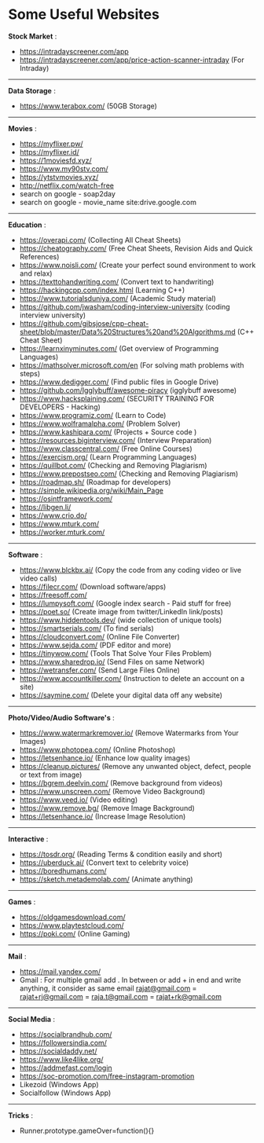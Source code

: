 # Some Useful Websites


**Stock Market** :
- https://intradayscreener.com/app
- https://intradayscreener.com/app/price-action-scanner-intraday    (For Intraday)

<hr>

**Data Storage** :
- https://www.terabox.com/ (50GB Storage)

<hr>

**Movies** :
- https://myflixer.pw/
- https://myflixer.id/
- https://1moviesfd.xyz/
- https://www.my90stv.com/
- https://ytstvmovies.xyz/
- http://netflix.com/watch-free
- search on google - soap2day
- search on google - movie_name site:drive.google.com

<hr>

**Education** :
- https://overapi.com/    (Collecting All Cheat Sheets)
- https://cheatography.com/    (Free Cheat Sheets, Revision Aids and Quick References)
- https://www.noisli.com/    (Create your perfect sound environment to work and relax)
- https://texttohandwriting.com/ (Convert text to handwriting)
- https://hackingcpp.com/index.html    (Learning C++)
- https://www.tutorialsduniya.com/    (Academic Study material)
- https://github.com/jwasham/coding-interview-university    (coding interview university)
- https://github.com/gibsjose/cpp-cheat-sheet/blob/master/Data%20Structures%20and%20Algorithms.md (C++ Cheat Sheet)
- https://learnxinyminutes.com/    (Get overview of Programming Languages)
- https://mathsolver.microsoft.com/en    (For solving math problems with steps)
- https://www.dedigger.com/    (Find public files in Google Drive)
- https://github.com/Igglybuff/awesome-piracy    (igglybuff awesome)
- https://www.hacksplaining.com/    (SECURITY TRAINING FOR DEVELOPERS - Hacking)
- https://www.programiz.com/    (Learn to Code)
- https://www.wolframalpha.com/    (Problem Solver)
- https://www.kashipara.com/    (Projects + Source code )
- https://resources.biginterview.com/    (Interview Preparation)
- https://www.classcentral.com/    (Free Online Courses)
- https://exercism.org/    (Learn Programming Languages)
- https://quillbot.com/    (Checking and Removing Plagiarism)
- https://www.prepostseo.com/    (Checking and Removing Plagiarism)
- https://roadmap.sh/    (Roadmap for developers)
- https://simple.wikipedia.org/wiki/Main_Page
- https://osintframework.com/
- https://libgen.li/
- https://www.crio.do/
- https://www.mturk.com/
- https://worker.mturk.com/

<hr>

**Software** :
- https://www.blckbx.ai/    (Copy the code from any coding video or live video calls)
- https://filecr.com/    (Download software/apps)
- https://freesoff.com/
- https://lumpysoft.com/    (Google index search - Paid stuff for free)
- https://poet.so/    (Create image from twitter/LinkedIn link/posts)
- https://www.hiddentools.dev/    (wide collection of unique tools)
- https://smartserials.com/    (To find serials)
- https://cloudconvert.com/    (Online File Converter)
- https://www.sejda.com/ (PDF editor and more)
- https://tinywow.com/    (Tools That Solve Your Files Problem)
- https://www.sharedrop.io/    (Send Files on same Network)
- https://wetransfer.com/    (Send Large Files Online)
- https://www.accountkiller.com/ (Instruction to delete an account on a site)
- https://saymine.com/   (Delete your digital data off any website)

<hr>

**Photo/Video/Audio Software's** :
- https://www.watermarkremover.io/    (Remove Watermarks from Your Images)
- https://www.photopea.com/    (Online Photoshop)
- https://letsenhance.io/    (Enhance low quality images)
- https://cleanup.pictures/    (Remove any unwanted object, defect, people or text from image)
- https://bgrem.deelvin.com/    (Remove background from videos)
- https://www.unscreen.com/    (Remove Video Background)
- https://www.veed.io/    (Video editing)
- https://www.remove.bg/    (Remove Image Background)
- https://letsenhance.io/    (Increase Image Resolution)

<hr>

**Interactive** :
- https://tosdr.org/    (Reading Terms & condition easily and short)
- https://uberduck.ai/    (Convert text to celebrity voice)
- https://boredhumans.com/
- https://sketch.metademolab.com/    (Animate anything)

<hr>

**Games** :
- https://oldgamesdownload.com/
- https://www.playtestcloud.com/
- https://poki.com/    (Online Gaming)

<hr>

**Mail** :
- https://mail.yandex.com/
- Gmail : For multiple gmail add . In between or add + in end and write anything, it consider as same email
	rajat@gmail.com = rajat+rj@gmail.com = raja.t@gmail.com = rajat+rk@gmail.com

<hr>

**Social Media** :
- https://socialbrandhub.com/
- https://followersindia.com/
- https://socialdaddy.net/
- https://www.like4like.org/
- https://addmefast.com/login
- https://soc-promotion.com/free-instagram-promotion
- Likezoid (Windows App)
- Socialfollow (Windows App)

<hr>

**Tricks** :
- Runner.prototype.gameOver=function(){}
